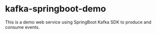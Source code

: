 # kafka-springboot-demo
This is a demo web service using SpringBoot Kafka SDK to produce and consume events.
